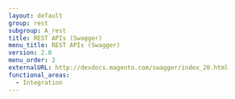 ```yaml
---
layout: default
group: rest
subgroup: A_rest
title: REST APIs (Swagger)
menu_title: REST APIs (Swagger)
version: 2.0
menu_order: 2
externalURL: http://devdocs.magento.com/swagger/index_20.html
functional_areas:
  - Integration
---
```

